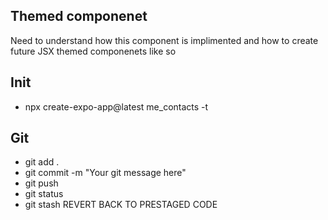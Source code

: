 ## Themed componenet

Need to understand how this component is implimented and how to create future JSX themed componenets like so

## Init

- npx create-expo-app@latest me_contacts -t

## Git

- git add .
- git commit -m "Your git message here"
- git push
- git status
- git stash REVERT BACK TO PRESTAGED CODE
